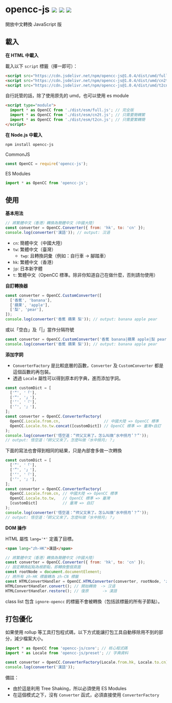 # opencc-js [![](https://badge.fury.io/js/opencc-js.svg)](https://www.npmjs.com/package/opencc-js) [![](https://github.com/nk2028/opencc-js/workflows/Test/badge.svg)](https://github.com/nk2028/opencc-js/actions?query=workflow%3ATest) [![](https://data.jsdelivr.com/v1/package/npm/opencc-js/badge)](https://www.jsdelivr.com/package/npm/opencc-js)

開放中文轉換 JavaScript 版

## 載入

**在 HTML 中載入**

載入以下 `script` 標籤（擇一即可）：

```html
<script src="https://cdn.jsdelivr.net/npm/opencc-js@1.0.4/dist/umd/full.js"></script>     <!-- 完全版 -->
<script src="https://cdn.jsdelivr.net/npm/opencc-js@1.0.4/dist/umd/cn2t.js"></script>     <!-- 只需要簡轉繁時 -->
<script src="https://cdn.jsdelivr.net/npm/opencc-js@1.0.4/dist/umd/t2cn.js"></script>     <!-- 只需要繁轉簡時 -->
```

自行託管的話，除了使用原先的 umd，也可以使用 es module

```html
<script type="module">
  import * as OpenCC from './dist/esm/full.js'; // 完全版
  import * as OpenCC from './dist/esm/cn2t.js'; // 只需要簡轉繁
  import * as OpenCC from './dist/esm/t2cn.js'; // 只需要繁轉簡
</script>
```

**在 Node.js 中載入**

```sh
npm install opencc-js
```

CommonJS

```javascript
const OpenCC = require('opencc-js');
```

ES Modules

```javascript
import * as OpenCC from 'opencc-js';
```

## 使用

**基本用法**

```javascript
// 將繁體中文（香港）轉換為簡體中文（中國大陸）
const converter = OpenCC.Converter({ from: 'hk', to: 'cn' });
console.log(converter('漢語')); // output: 汉语
```

- `cn`: 簡體中文（中國大陸）
- `tw`: 繁體中文（臺灣）
    - `twp`: 且轉換詞彙（例如：自行車 -> 腳踏車）
- `hk`: 繁體中文（香港）
- `jp`: 日本新字體
- `t`: 繁體中文（OpenCC 標準。除非你知道自己在做什麼，否則請勿使用）

**自訂轉換器**

```javascript
const converter = OpenCC.CustomConverter([
  ['香蕉', 'banana'],
  ['蘋果', 'apple'],
  ['梨', 'pear'],
]);
console.log(converter('香蕉 蘋果 梨')); // output: banana apple pear
```

或以「空白」及「|」當作分隔符號

```javascript
const converter = OpenCC.CustomConverter('香蕉 banana|蘋果 apple|梨 pear');
console.log(converter('香蕉 蘋果 梨')); // output: banana apple pear
```

**添加字詞**

* `ConverterFactory` 是比較底層的函數，`Converter` 及 `CustomConverter` 都是這個函數的再包裝。
* 透過 `Locale` 屬性可以得到原本的字典，進而添加字詞。

```javascript
const customDict = [
  ['“', '「'],
  ['”', '」'],
  ['‘', '『'],
  ['’', '』'],
];
const converter = OpenCC.ConverterFactory(
  OpenCC.Locale.from.cn,                   // 中國大陸 => OpenCC 標準
  OpenCC.Locale.to.tw.concat([customDict]) // OpenCC 標準 => 臺灣+自訂
);
console.log(converter('悟空道：“师父又来了。怎么叫做‘水中捞月’？”'));
// output: 悟空道：「師父又來了。怎麼叫做『水中撈月』？」
```

下面的寫法也會得到相同的結果，只是內部會多做一次轉換

```javascript
const customDict = [
  ['“', '「'],
  ['”', '」'],
  ['‘', '『'],
  ['’', '』'],
];
const converter = OpenCC.ConverterFactory(
  OpenCC.Locale.from.cn, // 中國大陸 => OpenCC 標準
  OpenCC.Locale.to.tw,   // OpenCC 標準 => 臺灣
  [customDict]           // 臺灣 => 自訂
);
console.log(converter('悟空道：“师父又来了。怎么叫做‘水中捞月’？”'));
// output: 悟空道：「師父又來了。怎麼叫做『水中撈月』？」
```

**DOM 操作**

HTML 屬性 `lang='*'` 定義了目標。

```html
<span lang="zh-HK">漢語</span>
```

```javascript
// 將繁體中文（香港）轉換為簡體中文（中國大陸）
const converter = OpenCC.Converter({ from: 'hk', to: 'cn' });
// 設定轉換起點為根節點，即轉換整個頁面
const rootNode = document.documentElement;
// 將所有 zh-HK 標籤轉為 zh-CN 標籤
const HTMLConvertHandler = OpenCC.HTMLConverter(converter, rootNode, 'zh-HK', 'zh-CN');
HTMLConvertHandler.convert(); // 開始轉換  -> 汉语
HTMLConvertHandler.restore(); // 復原      -> 漢語
```

class list 包含 `ignore-opencc` 的標籤不會被轉換（包括該標籤的所有子節點）。

## 打包優化

如果使用 rollup 等工具打包程式碼，以下方式能讓打包工具自動移除用不到的部分，減少檔案大小。

```javascript
import * as OpenCC from 'opencc-js/core'; // 核心程式碼
import * as Locale from 'opencc-js/preset'; // 字典資料

const converter = OpenCC.ConverterFactory(Locale.from.hk, Locale.to.cn);
console.log(converter('漢語'));
```

備註：

* 由於這是利用 Tree Shaking，所以必須使用 ES Modules
* 在這個模式之下，沒有 `Converter` 函式，必須直接使用 `ConverterFactory`

